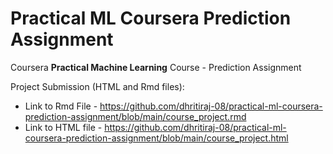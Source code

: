 # Practical ML Coursera Prediction Assignment

Coursera **Practical Machine Learning** Course - Prediction Assignment

Project Submission (HTML and Rmd files):
 - Link to Rmd File - https://github.com/dhritiraj-08/practical-ml-coursera-prediction-assignment/blob/main/course_project.rmd
 - Link to HTML file - https://github.com/dhritiraj-08/practical-ml-coursera-prediction-assignment/blob/main/course_project.html
